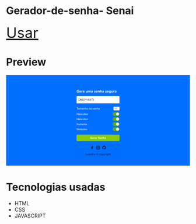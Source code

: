 # Gerador-de-senha- Senai

<a style="font-size: 40px;" href="https://woppedwoke.github.io/senha-gerador/">Usar</a>

# Preview
<img src="img/previ.PNG" alt="">

# Tecnologias usadas
<ul>
  <li>HTML</li>
  <li>CSS</li>
  <li>JAVASCRIPT</li>
</ul>
